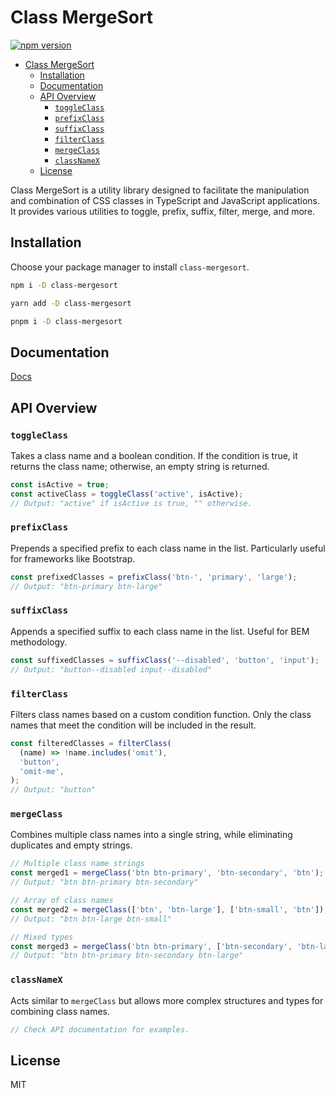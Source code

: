 # Class MergeSort

[![npm version](https://badge.fury.io/js/class-mergesort.svg)](https://badge.fury.io/js/class-mergesort)

- [Class MergeSort](#class-mergesort)
  - [Installation](#installation)
  - [Documentation](#documentation)
  - [API Overview](#api-overview)
    - [`toggleClass`](#toggleclass)
    - [`prefixClass`](#prefixclass)
    - [`suffixClass`](#suffixclass)
    - [`filterClass`](#filterclass)
    - [`mergeClass`](#mergeclass)
    - [`classNameX`](#classnamex)
  - [License](#license)

Class MergeSort is a utility library designed to facilitate the manipulation and combination of CSS classes in TypeScript and JavaScript applications. It provides various utilities to toggle, prefix, suffix, filter, merge, and more.

## Installation

Choose your package manager to install `class-mergesort`.

```bash
npm i -D class-mergesort
```

```bash
yarn add -D class-mergesort
```

```bash
pnpm i -D class-mergesort
```

## Documentation

[Docs](https://dirheimerb.github.io/class-mergesort)

## API Overview

### `toggleClass`

Takes a class name and a boolean condition. If the condition is true, it returns the class name; otherwise, an empty string is returned.

```typescript
const isActive = true;
const activeClass = toggleClass('active', isActive);
// Output: "active" if isActive is true, "" otherwise.
```

### `prefixClass`

Prepends a specified prefix to each class name in the list. Particularly useful for frameworks like Bootstrap.

```typescript
const prefixedClasses = prefixClass('btn-', 'primary', 'large');
// Output: "btn-primary btn-large"
```

### `suffixClass`

Appends a specified suffix to each class name in the list. Useful for BEM methodology.

```typescript
const suffixedClasses = suffixClass('--disabled', 'button', 'input');
// Output: "button--disabled input--disabled"
```

### `filterClass`

Filters class names based on a custom condition function. Only the class names that meet the condition will be included in the result.

```typescript
const filteredClasses = filterClass(
  (name) => !name.includes('omit'),
  'button',
  'omit-me',
);
// Output: "button"
```

### `mergeClass`

Combines multiple class names into a single string, while eliminating duplicates and empty strings.

```typescript
// Multiple class name strings
const merged1 = mergeClass('btn btn-primary', 'btn-secondary', 'btn');
// Output: "btn btn-primary btn-secondary"

// Array of class names
const merged2 = mergeClass(['btn', 'btn-large'], ['btn-small', 'btn']);
// Output: "btn btn-large btn-small"

// Mixed types
const merged3 = mergeClass('btn btn-primary', ['btn-secondary', 'btn-large']);
// Output: "btn btn-primary btn-secondary btn-large"
```

### `classNameX`

Acts similar to `mergeClass` but allows more complex structures and types for combining class names.

```typescript
// Check API documentation for examples.
```

## License

MIT
